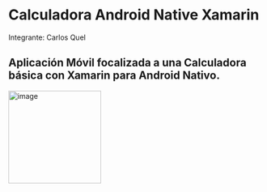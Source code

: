 # Calculadora Android Native Xamarin

Integrante: Carlos Quel

## Aplicación Móvil focalizada a una Calculadora básica con Xamarin para Android Nativo.

<img width="183" alt="image" src="https://user-images.githubusercontent.com/66259796/184454282-91b6e14e-ad69-4ec5-b8be-28cb2235e8ce.png">
